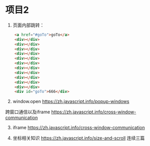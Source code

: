 # 项目2
1. 页面内部跳转：
```html
    <a href="#goTo">goTo</a>
    <div></div>
    <div></div>
    <div></div>
    <div></div>
    <div></div>
    <div></div>
    <div></div>
    <div></div>
    <div></div>
    <div></div>
    <div></div>
    <div id="goTo">666</div>
```

2. window.open
https://zh.javascript.info/popup-windows

跨窗口通信以及iframe
https://zh.javascript.info/cross-window-communication

3. iframe
https://zh.javascript.info/cross-window-communication

4. 坐标相关知识
https://zh.javascript.info/size-and-scroll
连续三篇
